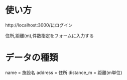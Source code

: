 # 使い方

http://localhost:3000/にログイン

住所,距離(m),件数指定をフォームに入力する


# データの種類
name = 施設名
address = 住所
distance_m = 距離(m単位)




